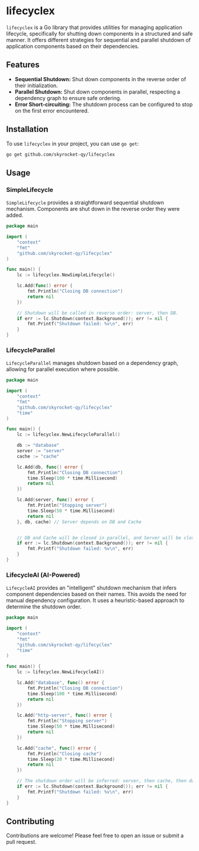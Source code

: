 # lifecyclex

`lifecyclex` is a Go library that provides utilities for managing application lifecycle, specifically for shutting down components in a structured and safe manner. It offers different strategies for sequential and parallel shutdown of application components based on their dependencies.

## Features

- **Sequential Shutdown:** Shut down components in the reverse order of their initialization.
- **Parallel Shutdown:** Shut down components in parallel, respecting a dependency graph to ensure safe ordering.
- **Error Short-circuiting:** The shutdown process can be configured to stop on the first error encountered.

## Installation

To use `lifecyclex` in your project, you can use `go get`:

```bash
go get github.com/skyrocket-qy/lifecyclex
```

## Usage

### SimpleLifecycle

`SimpleLifecycle` provides a straightforward sequential shutdown mechanism. Components are shut down in the reverse order they were added.

```go
package main

import (
	"context"
	"fmt"
	"github.com/skyrocket-qy/lifecyclex"
)

func main() {
	lc := lifecyclex.NewSimpleLifecycle()

	lc.Add(func() error {
		fmt.Println("Closing DB connection")
		return nil
	})

	// Shutdown will be called in reverse order: server, then DB.
	if err := lc.Shutdown(context.Background()); err != nil {
		fmt.Printf("Shutdown failed: %v\n", err)
	}
}
```

### LifecycleParallel

`LifecycleParallel` manages shutdown based on a dependency graph, allowing for parallel execution where possible.

```go
package main

import (
	"context"
	"fmt"
	"github.com/skyrocket-qy/lifecyclex"
	"time"
)

func main() {
	lc := lifecyclex.NewLifecycleParallel()

	db := "database"
	server := "server"
	cache := "cache"

	lc.Add(db, func() error {
		fmt.Println("Closing DB connection")
		time.Sleep(100 * time.Millisecond)
		return nil
	})

	lc.Add(server, func() error {
		fmt.Println("Stopping server")
		time.Sleep(50 * time.Millisecond)
		return nil
	}, db, cache) // Server depends on DB and Cache


	// DB and Cache will be closed in parallel, and Server will be closed after them.
	if err := lc.Shutdown(context.Background()); err != nil {
		fmt.Printf("Shutdown failed: %v\n", err)
	}
}
```

### LifecycleAI (AI-Powered)

`LifecycleAI` provides an "intelligent" shutdown mechanism that infers component dependencies based on their names. This avoids the need for manual dependency configuration. It uses a heuristic-based approach to determine the shutdown order.

```go
package main

import (
	"context"
	"fmt"
	"github.com/skyrocket-qy/lifecyclex"
	"time"
)

func main() {
	lc := lifecyclex.NewLifecycleAI()

	lc.Add("database", func() error {
		fmt.Println("Closing DB connection")
		time.Sleep(100 * time.Millisecond)
		return nil
	})

	lc.Add("http-server", func() error {
		fmt.Println("Stopping server")
		time.Sleep(50 * time.Millisecond)
		return nil
	})

	lc.Add("cache", func() error {
		fmt.Println("Closing cache")
		time.Sleep(20 * time.Millisecond)
		return nil
	})

	// The shutdown order will be inferred: server, then cache, then database.
	if err := lc.Shutdown(context.Background()); err != nil {
		fmt.Printf("Shutdown failed: %v\n", err)
	}
}
```

## Contributing

Contributions are welcome! Please feel free to open an issue or submit a pull request.